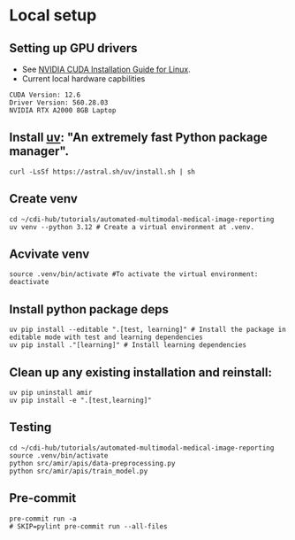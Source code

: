 # Local setup 

## Setting up GPU drivers
* See [NVIDIA CUDA Installation Guide for Linux](https://docs.nvidia.com/cuda/cuda-installation-guide-linux/).
* Current local hardware capbilities
```
CUDA Version: 12.6
Driver Version: 560.28.03      
NVIDIA RTX A2000 8GB Laptop
```

## Install [uv](https://github.com/astral-sh/uv): "An extremely fast Python package manager".
```
curl -LsSf https://astral.sh/uv/install.sh | sh
```

## Create venv
```
cd ~/cdi-hub/tutorials/automated-multimodal-medical-image-reporting
uv venv --python 3.12 # Create a virtual environment at .venv.
```

## Acvivate venv
```
source .venv/bin/activate #To activate the virtual environment:
deactivate
```

## Install python package deps
```
uv pip install --editable ".[test, learning]" # Install the package in editable mode with test and learning dependencies
uv pip install ."[learning]" # Install learning dependencies
```

## Clean up any existing installation and reinstall:
```
uv pip uninstall amir
uv pip install -e ".[test,learning]"
```

## Testing 
```
cd ~/cdi-hub/tutorials/automated-multimodal-medical-image-reporting
source .venv/bin/activate 
python src/amir/apis/data-preprocessing.py
python src/amir/apis/train_model.py
```

## Pre-commit
```
pre-commit run -a
# SKIP=pylint pre-commit run --all-files
```
